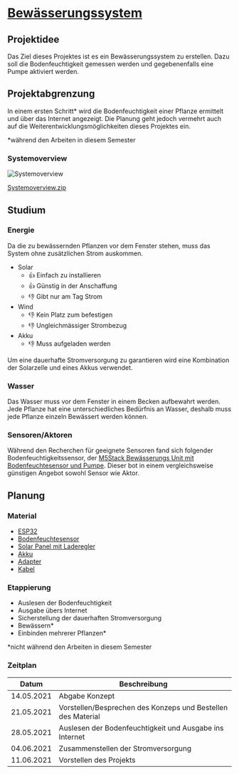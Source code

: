 # [Bewässerungssystem](https://github.com/jonas-burkhalter/irrigation-system)
## Projektidee
Das Ziel dieses Projektes ist es ein Bewässerungssystem zu erstellen. Dazu soll die Bodenfeuchtigkeit gemessen werden und gegebenenfalls eine Pumpe aktiviert werden. 

## Projektabgrenzung
In einem ersten Schritt* wird die Bodenfeuchtigkeit einer Pflanze ermittelt und über das Internet angezeigt. Die Planung geht jedoch vermehrt auch auf die Weiterentwicklungsmöglichkeiten dieses Projektes ein. 

*während den Arbeiten in diesem Semester

### Systemoverview
![Systemoverview](https://user-images.githubusercontent.com/17141580/118129103-0e6bac00-b3fc-11eb-81e8-42eacb44ae79.png)

[Systemoverview.zip](https://github.com/jonas-burkhalter/irrigation-system/files/6472585/Systemoverview.zip)

## Studium
### Energie
Da die zu bewässernden Pflanzen vor dem Fenster stehen, muss das System ohne zusätzlichen Strom auskommen. 

 * Solar
   * :+1: Einfach zu installieren
   * :+1: Günstig in der Anschaffung
   * :-1: Gibt nur am Tag Strom
 * Wind
   * :-1: Kein Platz zum befestigen
   * :-1: Ungleichmässiger Strombezug 
 * Akku
   * :-1: Muss aufgeladen werden
   
Um eine dauerhafte Stromversorgung zu garantieren wird eine Kombination der Solarzelle und eines Akkus verwendet. 

### Wasser
Das Wasser muss vor dem Fenster in einem Becken aufbewahrt werden. Jede Pflanze hat eine unterschiedliches Bedürfnis an Wasser, deshalb muss jede Pflanze einzeln Bewässert werden können.

### Sensoren/Aktoren
Während den Recherchen für geeignete Sensoren fand sich folgender Bodenfeuchtigkeitssensor, der [M5Stack Bewässerungs Unit mit Bodenfeuchtesensor und Pumpe](https://www.bastelgarage.ch/bauteile/bewasserung-pumpen-ventile/m5stack-bewasserungs-unit-mit-bodenfeuchtesensor-und-pumpe). Dieser bot in einem vergleichsweise günstigen Angebot sowohl Sensor wie Aktor. 

## Planung
### Material
* [ESP32](https://www.bastelgarage.ch/firebeetle-esp32-iot-mikrocontroller-mit-wifi?search=firebeetle)
* [Bodenfeuchtesensor](https://www.bastelgarage.ch/bauteile/bewasserung-pumpen-ventile/m5stack-bewasserungs-unit-mit-bodenfeuchtesensor-und-pumpe)
* [Solar Panel mit Laderegler](https://www.bastelgarage.ch/6v-0-83a-monokristallines-solar-panel-5w)
* [Akku](https://www.bastelgarage.ch/li-ion-akku-3-7v-3200ma-ncr18650b-18650)
* [Adapter](https://www.bastelgarage.ch/m5stack-adapter-grove-auf-grove-5-stuck?search=M5Stack)
* [Kabel](https://www.bastelgarage.ch/50cm-m5stack-grove-kabel-2-stuck)

### Etappierung
 * Auslesen der Bodenfeuchtigkeit
 * Ausgabe übers Internet
 * Sicherstellung der dauerhaften Stromversorgung
 * Bewässern*
 * Einbinden mehrerer Pflanzen*

*nicht während den Arbeiten in diesem Semester

### Zeitplan
Datum | Beschreibung
------------ | -------------
14.05.2021 | Abgabe Konzept
21.05.2021 | Vorstellen/Besprechen des Konzeps und Bestellen des Material
28.05.2021 | Auslesen der Bodenfeuchtigkeit und Ausgabe ins Internet
04.06.2021 | Zusammenstellen der Stromversorgung
11.06.2021 | Vorstellen des Projekts
